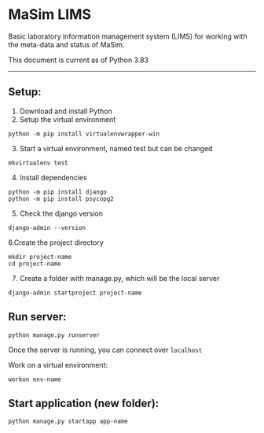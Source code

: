 # MaSim LIMS
Basic laboratory information management system (LIMS) for working with the meta-data and status of MaSim.

This document is current as of Python 3.83

---

## Setup:
1. Download and install Python
2. Setup the virtual environment

```
python -m pip install virtualenvwrapper-win 
```

3. Start a virtual environment, named test but can be changed

```
mkvirtualenv test 
```

4. Install dependencies

``` 
python -m pip install django 
python -m pip install psycopg2
```

5. Check the django version

```
django-admin --version 
```

6.Create the project directory

```
mkdir project-name
cd project-name
```

7. Create a folder with manage.py, which will be the local server

```
django-admin startproject project-name 
```

## Run server:

``` 
python manage.py runserver 
```

Once the server is running, you can connect over `localhost`

Work on a virtual environment:

``` 
workon env-name 
```

## Start application (new folder):

``` 
python manage.py startapp app-name 
```
